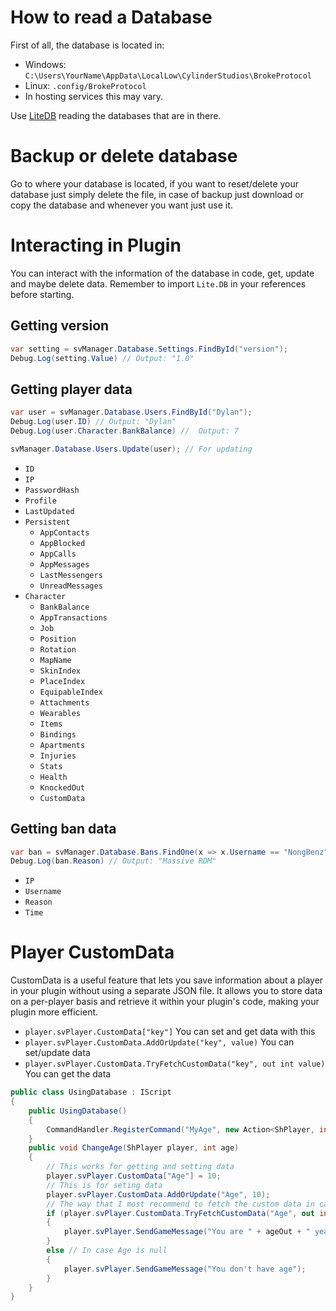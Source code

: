 # How to read a Database
First of all, the database is located in:
- Windows: `C:\Users\YourName\AppData\LocalLow\CylinderStudios\BrokeProtocol`
- Linux: `.config/BrokeProtocol`
- In hosting services this may vary.

Use [LiteDB](https://www.litedb.org/) reading the databases that are in there.

[](src/Database.mp4 ':include :type=video controls width=100%')

# Backup or delete database
Go to where your database is located, if you want to reset/delete your database just simply delete the file, in case of backup just download or copy the database and whenever you want just use it.

# Interacting in Plugin
You can interact with the information of the database in code, get, update and maybe delete data. Remember to import `Lite.DB` in your references before starting.

## Getting version
```cs
var setting = svManager.Database.Settings.FindById("version");
Debug.Log(setting.Value) // Output: "1.0" 
```

## Getting player data
```cs
var user = svManager.Database.Users.FindById("Dylan");
Debug.Log(user.ID) // Output: "Dylan" 
Debug.Log(user.Character.BankBalance) //  Output: 7

svManager.Database.Users.Update(user); // For updating
```
- `ID`
- `IP`
- `PasswordHash` 
- `Profile`
- `LastUpdated` 
- `Persistent`
  - `AppContacts`
  - `AppBlocked`
  - `AppCalls`
  - `AppMessages`
  - `LastMessengers`
  - `UnreadMessages`
- `Character`
  - `BankBalance`
  - `AppTransactions`
  - `Job`
  - `Position`
  - `Rotation`
  - `MapName`
  - `SkinIndex`
  - `PlaceIndex`
  - `EquipableIndex`
  - `Attachments`
  - `Wearables`
  - `Items`
  - `Bindings`
  - `Apartments`
  - `Injuries`
  - `Stats`
  - `Health`
  - `KnockedOut`
  - `CustomData`

## Getting ban data
```cs
var ban = svManager.Database.Bans.FindOne(x => x.Username == "NongBenz");
Debug.Log(ban.Reason) // Output: "Massive RDM" 
```
- `IP`
- `Username`
- `Reason`
- `Time`

# Player CustomData
CustomData is a useful feature that lets you save information about a player in your plugin without using a separate JSON file. It allows you to store data on a per-player basis and retrieve it within your plugin's code, making your plugin more efficient.

- `player.svPlayer.CustomData["key"]` You can set and get data with this
- `player.svPlayer.CustomData.AddOrUpdate("key", value)` You can set/update data
- `player.svPlayer.CustomData.TryFetchCustomData("key", out int value)` You can get the data

```cs
public class UsingDatabase : IScript
{
    public UsingDatabase()
    {
        CommandHandler.RegisterCommand("MyAge", new Action<ShPlayer, int>(ChangeAge));
    }
    public void ChangeAge(ShPlayer player, int age)
    {
        // This works for getting and setting data
        player.svPlayer.CustomData["Age"] = 10;
        // This is for seting data
        player.svPlayer.CustomData.AddOrUpdate("Age", 10);
        // The way that I most recommend to fetch the custom data in case is null
        if (player.svPlayer.CustomData.TryFetchCustomData("Age", out int ageOut))
        {
            player.svPlayer.SendGameMessage("You are " + ageOut + " years old");
        }
        else // In case Age is null
        {
            player.svPlayer.SendGameMessage("You don't have age");
        }
    }
}
```